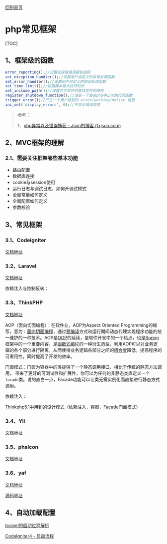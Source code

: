 [回到首页](../README.md)

# php常见框架

[TOC]

## 1、框架级的函数

```php
error_reporting();//设置或获取错误报告级别
set_exception_handler();//设置用户自定义的异常处理函数
set_error_handler();//设置用户自定义的错误处理函数
set_time_limit();//设置脚本最大执行时长
set_include_path();//设置包含文件时查找文件的路径
register_shutdown_function();//注册一个会在php中止时执行的函数
trigger_error();//产生一个用户级别的 error/warning/notice 信息
ini_set('display_errors', 0);//不显示错误信息
```

> 参考：
>
> 1、[php异常以及错误捕获 - Json的博客 (fxjson.com)](http://www.fxjson.com/archives/28/)
>
> 

## 2、MVC框架的理解

### 2.1、需要关注框架哪些基本功能

- 路由配置
- 数据库连接
- cookie与session使用
- 运行日志与调试日志，如何开调试模式
- 全局常量如何定义
- 全局配置如何定义
- 参数校验

## 3、常见框架

### 3.1、Codeigniter

[文档地址](https://codeigniter.com/user_guide/index.html)

### 3.2、Laravel

[文档地址](https://learnku.com/docs/laravel/8.5)

依赖注入与控制反转：

### 3.3、ThinkPHP

[文档地址](https://www.kancloud.cn/manual/thinkphp5_1)

AOP（面向切面编程）：在软件业，AOP为Aspect Oriented Programming的缩写，意为：[面向切面编程](https://baike.baidu.com/item/面向切面编程/6016335)，通过[预编译](https://baike.baidu.com/item/预编译/3191547)方式和运行期间动态代理实现程序功能的统一维护的一种技术。AOP是[OOP](https://baike.baidu.com/item/OOP)的延续，是软件开发中的一个热点，也是[Spring](https://baike.baidu.com/item/Spring)框架中的一个重要内容，是[函数式编程](https://baike.baidu.com/item/函数式编程/4035031)的一种衍生范型。利用AOP可以对业务逻辑的各个部分进行隔离，从而使得业务逻辑各部分之间的[耦合度](https://baike.baidu.com/item/耦合度/2603938)降低，提高程序的可重用性，同时提高了开发的效率。

门面模式：门面为容器中的类提供了一个静态调用接口，相比于传统的静态方法调用， 带来了更好的可测试性和扩展性，你可以为任何的非静态类库定义一个`facade`类。说的直白一点，Facade功能可以让类无需实例化而直接进行静态方式调用。

依赖注入：

[Thinkphp5.1中用到的设计模式（依赖注入，容器，Facade门面模式）](https://cloud.tencent.com/developer/article/1795111)

### 3.4、Yii

[文档地址](https://www.yiiframework.com/doc/guide/2.0/zh-cn)

### 3.5、phalcon

[文档地址](https://docs.phalcon.io/4.0/zh-cn/introduction)

### 3.6、yaf

[文档地址](https://www.php.net/manual/zh/book.yaf.php)

[源码地址](https://github.com/laruence/yaf)

## 4、自动加载配置

[laravel的启动过程解析](https://www.cnblogs.com/lpfuture/p/5578274.html)

[CodeIgniter4 - 启动流程](https://www.jianshu.com/p/3838381bf2e5?utm_campaign=maleskine&utm_content=note&utm_medium=seo_notes&utm_source=recommendation)

